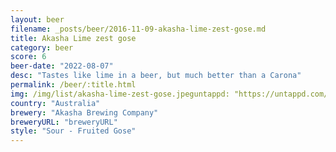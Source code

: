 ```yaml
---
layout: beer
filename: _posts/beer/2016-11-09-akasha-lime-zest-gose.md
title: Akasha Lime zest gose
category: beer
score: 6
beer-date: "2022-08-07"
desc: "Tastes like lime in a beer, but much better than a Carona"
permalink: /beer/:title.html
img: /img/list/akasha-lime-zest-gose.jpeguntappd: "https://untappd.com/b/akasha-brewing-company-lime-zest-gose/4667134"
country: "Australia"
brewery: "Akasha Brewing Company"
breweryURL: "breweryURL"
style: "Sour - Fruited Gose"
---
```

